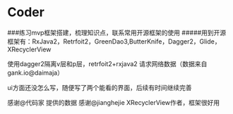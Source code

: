 # Coder

###练习mvp框架搭建，梳理知识点，联系常用开源框架的使用
#####用到开源框架有：RxJava2，Retrfoit2，GreenDao3,ButterKnife，Dagger2，Glide，XRecyclerView


使用dagger2隔离v层和p层，retrfoit2+rxjava2 请求网络数据（数据来自gank.io@daimaja）

ui方面还没怎么写，随便写了两个能看的界面，后续有时间继续完善







感谢@代码家 提供的数据
感谢@jianghejie XRecyclerView作者，框架很好用